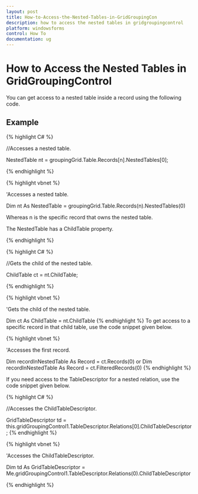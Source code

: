 ```yaml
---
layout: post
title: How-to-Access-the-Nested-Tables-in-GridGroupingCon
description: how to access the nested tables in gridgroupingcontrol
platform: windowsforms
control: How To
documentation: ug
---
```


# How to Access the Nested Tables in GridGroupingControl

You can get access to a nested table inside a record using the following code.

## Example



{% highlight C# %}


//Accesses a nested table.

NestedTable nt = groupingGrid.Table.Records[n].NestedTables[0];

{% endhighlight %}



{% highlight vbnet %}


'Accesses a nested table.

Dim nt As NestedTable = groupingGrid.Table.Records(n).NestedTables(0)

Whereas n is the specific record that owns the nested table.

The NestedTable has a ChildTable property.

{% endhighlight %}

{% highlight C# %}



//Gets the child of the nested table.

ChildTable ct = nt.ChildTable;

{% endhighlight %}



{% highlight vbnet %}




'Gets the child of the nested table.

Dim ct As ChildTable = nt.ChildTable
{% endhighlight %}
To get access to a specific record in that child table, use the code snippet given below.



{% highlight vbnet %}


'Accesses the first record.

Dim recordInNestedTable As Record = ct.Records(0)
or 
Dim recordInNestedTable As Record = ct.FilteredRecords(0)
{% endhighlight %}

If you need access to the TableDescriptor for a nested relation, use the code snippet given below.



{% highlight C# %}


//Accesses the ChildTableDescriptor.

GridTableDescriptor td = this.gridGroupingControl1.TableDescriptor.Relations[0].ChildTableDescriptor;
{% endhighlight %}




{% highlight vbnet %}




'Accesses the ChildTableDescriptor.

Dim td As GridTableDescriptor = Me.gridGroupingControl1.TableDescriptor.Relations(0).ChildTableDescriptor

{% endhighlight %}


